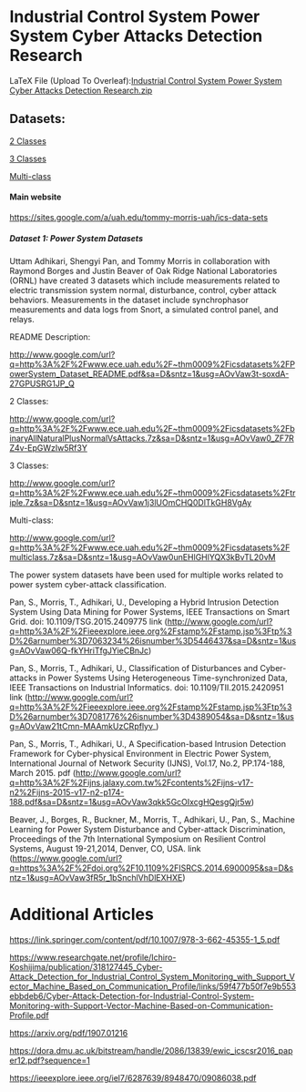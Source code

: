 # Industrial Control System Power System Cyber Attacks Detection Research

LaTeX File (Upload To Overleaf):[Industrial Control System Power System Cyber Attacks Detection Research.zip](https://github.com/VictoKu1/IndustrialControlSystemCyberAttackDetectingCourse/blob/master/Industrial%20Control%20System%20Power%20System%20Cyber%20Attacks%20Detection%20Research.zip)

## Datasets:

[2 Classes](https://github.com/VictoKu1/IndustrialControlSystemCyberAttackDetectingCourse/blob/master/binaryAllNaturalPlusNormalVsAttacks.7z)

[3 Classes](https://github.com/VictoKu1/IndustrialControlSystemCyberAttackDetectingCourse/blob/master/triple.7z)

[Multi-class](https://github.com/VictoKu1/IndustrialControlSystemCyberAttackDetectingCourse/blob/master/multiclass.7z)

#### Main website

https://sites.google.com/a/uah.edu/tommy-morris-uah/ics-data-sets

##### Dataset 1: Power System Datasets

Uttam Adhikari, Shengyi Pan, and Tommy Morris in collaboration with Raymond Borges and Justin Beaver of Oak Ridge National Laboratories (ORNL) have created 3 datasets which include measurements related to electric transmission system normal, disturbance, control, cyber attack behaviors. Measurements in the dataset include synchrophasor measurements and data logs from Snort, a simulated control panel, and relays.

README Description:

http://www.google.com/url?q=http%3A%2F%2Fwww.ece.uah.edu%2F~thm0009%2Ficsdatasets%2FPowerSystem_Dataset_README.pdf&sa=D&sntz=1&usg=AOvVaw3t-soxdA-27GPUSRG1JP_Q

2 Classes:

http://www.google.com/url?q=http%3A%2F%2Fwww.ece.uah.edu%2F~thm0009%2Ficsdatasets%2FbinaryAllNaturalPlusNormalVsAttacks.7z&sa=D&sntz=1&usg=AOvVaw0_ZF7RZ4v-EpGWzIw5Rf3Y

3 Classes:

http://www.google.com/url?q=http%3A%2F%2Fwww.ece.uah.edu%2F~thm0009%2Ficsdatasets%2Ftriple.7z&sa=D&sntz=1&usg=AOvVaw1j3lUOmCHQ0DlTkGH8VgAy

Multi-class:

http://www.google.com/url?q=http%3A%2F%2Fwww.ece.uah.edu%2F~thm0009%2Ficsdatasets%2Fmulticlass.7z&sa=D&sntz=1&usg=AOvVaw0unEHlGHlYQX3kBvTL20vM

The power system datasets have been used for multiple works related to power system cyber-attack classification.

Pan, S., Morris, T., Adhikari, U., Developing a Hybrid Intrusion Detection System Using Data Mining for Power Systems, IEEE Transactions on Smart Grid. doi: 10.1109/TSG.2015.2409775 link (http://www.google.com/url?q=http%3A%2F%2Fieeexplore.ieee.org%2Fstamp%2Fstamp.jsp%3Ftp%3D%26arnumber%3D7063234%26isnumber%3D5446437&sa=D&sntz=1&usg=AOvVaw06Q-fkYHriTfgJYieCBnJc)

Pan, S., Morris, T., Adhikari, U., Classification of Disturbances and Cyber-attacks in Power Systems Using Heterogeneous Time-synchronized Data, IEEE Transactions on Industrial Informatics. doi: 10.1109/TII.2015.2420951 link (http://www.google.com/url?q=http%3A%2F%2Fieeexplore.ieee.org%2Fstamp%2Fstamp.jsp%3Ftp%3D%26arnumber%3D7081776%26isnumber%3D4389054&sa=D&sntz=1&usg=AOvVaw21tCmn-MAAmkUzCRpflyv_)

Pan, S., Morris, T., Adhikari, U., A Specification-based Intrusion Detection Framework for Cyber-physical Environment in Electric Power System, International Journal of Network Security (IJNS), Vol.17, No.2, PP.174-188, March 2015. pdf (http://www.google.com/url?q=http%3A%2F%2Fijns.jalaxy.com.tw%2Fcontents%2Fijns-v17-n2%2Fijns-2015-v17-n2-p174-188.pdf&sa=D&sntz=1&usg=AOvVaw3qkk5GcOIxcgHQesgQjr5w)

Beaver, J., Borges, R., Buckner, M., Morris, T., Adhikari, U., Pan, S., Machine Learning for Power System Disturbance and Cyber-attack Discrimination, Proceedings of the 7th International Symposium on Resilient Control Systems, August 19-21,2014, Denver, CO, USA. link (https://www.google.com/url?q=https%3A%2F%2Fdoi.org%2F10.1109%2FISRCS.2014.6900095&sa=D&sntz=1&usg=AOvVaw3fR5r_1bSnchlVhDlEXHXE)










# Additional Articles

https://link.springer.com/content/pdf/10.1007/978-3-662-45355-1_5.pdf

https://www.researchgate.net/profile/Ichiro-Koshijima/publication/318127445_Cyber-Attack_Detection_for_Industrial_Control_System_Monitoring_with_Support_Vector_Machine_Based_on_Communication_Profile/links/59f477b50f7e9b553ebbdeb6/Cyber-Attack-Detection-for-Industrial-Control-System-Monitoring-with-Support-Vector-Machine-Based-on-Communication-Profile.pdf

https://arxiv.org/pdf/1907.01216

https://dora.dmu.ac.uk/bitstream/handle/2086/13839/ewic_icscsr2016_paper12.pdf?sequence=1

https://ieeexplore.ieee.org/iel7/6287639/8948470/09086038.pdf



